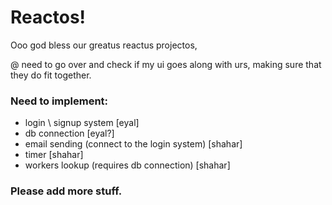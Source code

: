 # Reactos!
Ooo god bless our greatus reactus projectos,


@ need to go over and check if my ui goes along with urs, making sure that they do fit together.

### Need to implement:
- login \ signup system [eyal]
- db connection [eyal?]
- email sending (connect to the login system) [shahar]
- timer [shahar]
- workers lookup (requires db connection) [shahar]

### Please add more stuff.
